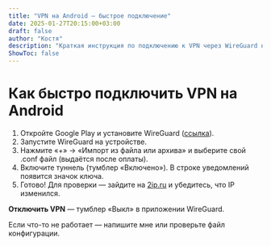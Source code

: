 ```yaml
---
title: "VPN на Android — быстрое подключение"
date: 2025-01-27T20:15:00+03:00
draft: false
author: "Костя"
description: "Краткая инструкция по подключению к VPN через WireGuard на Android."
ShowToc: false
---
```


# Как быстро подключить VPN на Android

1. Откройте Google Play и установите WireGuard ([ссылка](https://play.google.com/store/apps/details?id=com.wireguard.android)).
2. Запустите WireGuard на устройстве.
3. Нажмите «+» → «Импорт из файла или архива» и выберите свой .conf файл (выдаётся после оплаты).
4. Включите туннель (тумблер «Включено»). В строке уведомлений появится значок ключа.
5. Готово! Для проверки — зайдите на [2ip.ru](https://2ip.ru/) и убедитесь, что IP изменился.

**Отключить VPN** — тумблер «Выкл» в приложении WireGuard.

Если что-то не работает — напишите мне или проверьте файл конфигурации.
